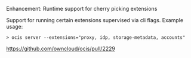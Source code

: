 Enhancement: Runtime support for cherry picking extensions

Support for running certain extensions supervised via cli flags. Example usage:

```
> ocis server --extensions="proxy, idp, storage-metadata, accounts"
```

https://github.com/owncloud/ocis/pull/2229

